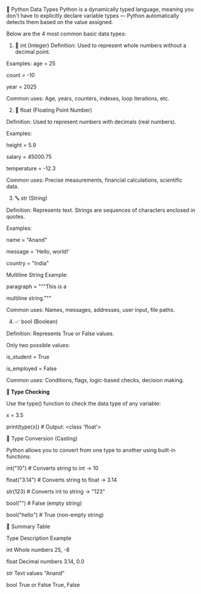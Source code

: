📘 Python Data Types
Python is a dynamically typed language, meaning you don't have to explicitly declare variable types — Python automatically detects them based on the value assigned.

Below are the 4 most common basic data types:

1. 🔢 int (Integer)
Definition: Used to represent whole numbers without a decimal point.

Examples:
age = 25

count = -10

year = 2025

Common uses: Age, years, counters, indexes, loop iterations, etc.

2. 🔣 float (Floating Point Number)

Definition: Used to represent numbers with decimals (real numbers).

Examples:

height = 5.9

salary = 45000.75

temperature = -12.3

Common uses: Precise measurements, financial calculations, scientific data.

3. 🔤 str (String)

Definition: Represents text. Strings are sequences of characters enclosed in quotes.

Examples:

name = "Anand"

message = 'Hello, world!'

country = "India"

Multiline String Example:

paragraph = """This is a

multiline string."""

Common uses: Names, messages, addresses, user input, file paths.

4. ✅ bool (Boolean)

Definition: Represents True or False values.

Only two possible values:

is_student = True

is_employed = False

Common uses: Conditions, flags, logic-based checks, decision making.

**🧪 Type Checking**

Use the type() function to check the data type of any variable:

x = 3.5

print(type(x))  # Output: <class 'float'>

🔄 Type Conversion (Casting)

Python allows you to convert from one type to another using built-in functions:


int("10")       # Converts string to int → 10

float("3.14")   # Converts string to float → 3.14

str(123)        # Converts int to string → "123"

bool("")        # False (empty string)

bool("hello")   # True (non-empty string)

📝 Summary Table

Type	Description	Example

int	Whole numbers	25, -8

float	Decimal numbers	3.14, 0.0

str	Text values	"Anand"

bool	True or False	True, False
